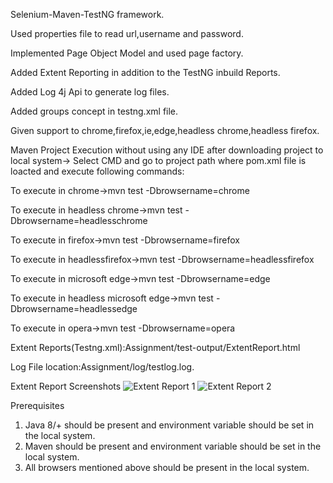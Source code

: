 Selenium-Maven-TestNG framework.

Used properties file to read url,username and password.

Implemented Page Object Model and used page factory.

Added Extent Reporting in addition to the TestNG inbuild Reports.

Added Log 4j Api to generate log files.

Added groups concept in testng.xml file.

Given support to chrome,firefox,ie,edge,headless chrome,headless firefox.

Maven Project Execution without using any IDE after downloading project to local system-> Select CMD and go to project path where pom.xml file is loacted and execute following commands:

To execute in chrome->mvn test -Dbrowsername=chrome

To execute in headless chrome->mvn test -Dbrowsername=headlesschrome

To execute in firefox->mvn test -Dbrowsername=firefox

To execute in headlessfirefox->mvn test -Dbrowsername=headlessfirefox

To execute in microsoft edge->mvn test -Dbrowsername=edge

To execute in headless microsoft edge->mvn test -Dbrowsername=headlessedge

To execute in opera->mvn test -Dbrowsername=opera

Extent Reports(Testng.xml):Assignment/test-output/ExtentReport.html

Log File location:Assignment/log/testlog.log.

Extent Report Screenshots
![Extent Report 1](https://user-images.githubusercontent.com/52770689/87049243-5d641600-c21a-11ea-8d66-f00a47185d70.png)
![Extent Report 2](https://user-images.githubusercontent.com/52770689/87049270-63f28d80-c21a-11ea-9aaa-28cd344686e3.png)


Prerequisites

1. Java 8/+ should be present and environment variable should be set in the local system.
2. Maven should be present and environment variable should be set in the local system.
3. All browsers mentioned above should be present in the local system.





